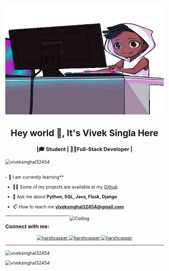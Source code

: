 <!--
**viveksinghal32454/viveksinghal32454** is a ✨ _special_ ✨ repository because its `README.md` (this file) appears on your GitHub profile.

Here are some ideas to get you started:

- 🔭 I’m currently working on ...
- 🌱 I’m currently learning ...
- 👯 I’m looking to collaborate on ...
- 🤔 I’m looking for help with ...
- 💬 Ask me about ...
- 📫 How to reach me: ...
- 😄 Pronouns: ...
- ⚡ Fun fact: ...
-->
<p align="center"> <img src="https://github.com/viveksinghal32454/viveksinghal32454/blob/main/xero-code.gif?raw=true" width="100%" height="350"></p>


<h1 align="center">Hey world 👋, It's Vivek Singla Here</h1>
<h3 align="center">|🎓 Student | 🧑‍💻Full-Stack Developer |</h3>
<p align="left"> <img src="https://komarev.com/ghpvc/?username=viveksinghal32454&label=Profile%20views&color=129e00&style=plastic" alt="viveksinghal32454" /> </p>
<br>
- 🌱 I am currently learning**

- 👨‍💻 Some of my projects are available at my [Github](https://github.com/viveksinghal32454?tab=repositories)

- 💬 Ask me about **Python, SQL, Java, Flask, Django**

- 📫 How to reach me **viveksinghal32454@gmail.com**
<img align="right" alt="Coding" width="300" src="https://media1.giphy.com/media/qgQUggAC3Pfv687qPC/giphy.gif?cid=ecf05e47s5lek4nuwy4yofb2qzusg6r2dq3thatbiqrol04o&rid=giphy.gif&ct=g">

<hr>
<h3 align="left">Connect with me:</h3>


<p align="center">
</a>
<a href="https://www.linkedin.com/in/vivek-singhal-7bb918164/" target="blank">
  <img align="center" src="https://cdn.jsdelivr.net/npm/simple-icons@3.0.1/icons/linkedin.svg" alt="harshcasper" height="30" width="30" />
</a>
<a href="https://www.instagram.com/viveksinghal454/" target="blank">
  <img align="center" src="https://cdn.jsdelivr.net/npm/simple-icons@3.0.1/icons/instagram.svg" alt="harshcasper" height="30" width="30" />
</a>
<a href="https://www.facebook.com/vivek.singhal.986227" target="blank">
  <img align="center" src="https://cdn.jsdelivr.net/npm/simple-icons@3.0.1/icons/facebook.svg" alt="harshcasper" height="30" width="30" />
</a>
</p>
<hr>

<img align="center" src="https://github-readme-stats.vercel.app/api?username=viveksinghal32454&show_icons=true&theme=radical" alt="viveksinghal32454" />

<p><img align="left" src="https://github-readme-stats.vercel.app/api/top-langs?username=viveksinghal32454&show_icons=true&locale=en&layout=compact" alt="viveksinghal32454" /></p>

